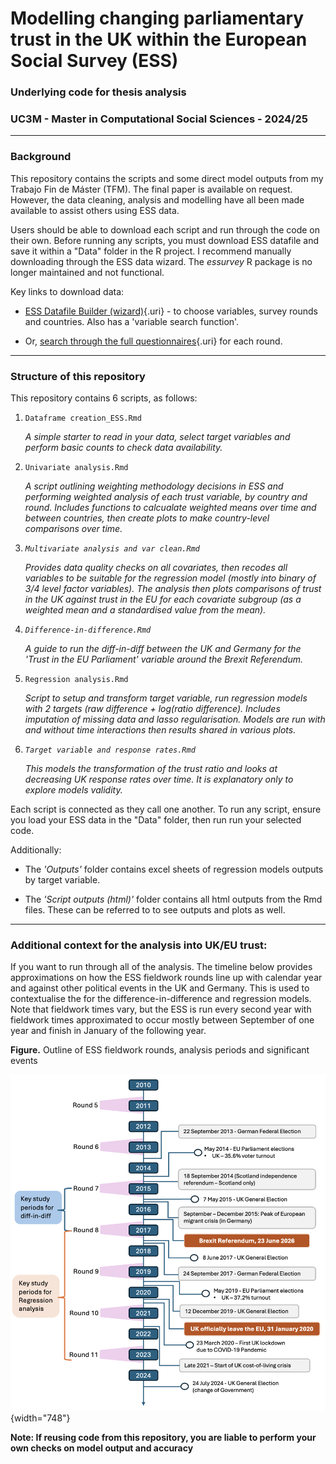 # Modelling changing parliamentary trust in the UK within the European Social Survey (ESS)

### Underlying code for thesis analysis 

### UC3M - Master in Computational Social Sciences  - 2024/25

------------------------------------------------------------------------

### Background

This repository contains the scripts and some direct model outputs from my Trabajo Fin de Máster (TFM). The final paper is available on request. However, the data cleaning, analysis and modelling have all been made available to assist others using ESS data.

Users should be able to download each script and run through the code on their own. Before running any scripts, you must download ESS datafile and save it within a "Data" folder in the R project. I recommend manually downloading through the ESS data wizard. The *essurvey* R package is no longer maintained and not functional.

Key links to download data:

-   [ESS Datafile Builder (wizard)](https://ess.sikt.no/en/){.uri} - to choose variables, survey rounds and countries. Also has a 'variable search function'.

-   Or, [search through the full questionnaires](https://www.europeansocialsurvey.org/methodology/ess-methodology/source-questionnaire){.uri} for each round.

------------------------------------------------------------------------

### Structure of this repository

This repository contains 6 scripts, as follows:

1.  `Dataframe creation_ESS.Rmd`

    *A simple starter to read in your data, select target variables and perform basic counts to check data availability.*

2.  `Univariate analysis.Rmd`

    *A script outlining weighting methodology decisions in ESS and performing weighted analysis of each trust variable, by country and round. Includes functions to calcualate weighted means over time and between countries, then create plots to make country-level comparisons over time.*

3.  *`Multivariate analysis and var clean.Rmd`*

    *Provides data quality checks on all covariates, then recodes all variables to be suitable for the regression model (mostly into binary of 3/4 level factor variables). The analysis then plots comparisons of trust in the UK against trust in the EU for each covariate subgroup (as a weighted mean and a standardised value from the mean).*

4.  *`Difference-in-difference.Rmd`*

    *A guide to run the diff-in-diff between the UK and Germany for the 'Trust in the EU Parliament' variable around the Brexit Referendum.*

5.  `Regression analysis.Rmd`

    *Script to setup and transform target variable, run regression models with 2 targets (raw difference + log(ratio difference). Includes imputation of missing data and lasso regularisation. Models are run with and without time interactions then results shared in various plots.*

6.  *`Target variable and response rates.Rmd`*

    *This models the transformation of the trust ratio and looks at decreasing UK response rates over time. It is explanatory only to explore models validity.*

Each script is connected as they call one another. To run any script, ensure you load your ESS data in the "Data" folder, then run run your selected code.

Additionally:

-   The *'Outputs'* folder contains excel sheets of regression models outputs by target variable.

-   The *'Script outputs (html)'* folder contains all html outputs from the Rmd files. These can be referred to to see outputs and plots as well.

------------------------------------------------------------------------

### Additional context for the analysis into UK/EU trust: 

If you want to run through all of the analysis. The timeline below provides approximations on how the ESS fieldwork rounds line up with calendar year and against other political events in the UK and Germany. This is used to contextualise the for the difference-in-difference and regression models. Note that fieldwork times vary, but the ESS is run every second year with fieldwork times approximated to occur mostly between September of one year and finish in January of the following year.

**Figure.** Outline of ESS fieldwork rounds, analysis periods and significant events

![](Analysis%20timeline%20screenshot.png){width="748"}

**Note: If reusing code from this repository, you are liable to perform your own checks on model output and accuracy**
